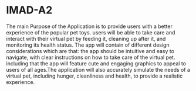 # IMAD-A2
The main Purpose of the Application is to provide users with a better experience of the popular pet toys. users will be able to take care and interact with their virtual pet by feeding it, cleaning up after it, and monitoring its health status.
The app will contain of different design considerations which are that: the app should be intuitive and easy to navigate, with clear instructions on how to take care of the virtual pet. including that the app will feature cute and engaging graphics to appeal to users of all ages.The application will also accurately simulate the needs of a virtual pet, including hunger, cleanliness and health, to provide a realistic experience.
